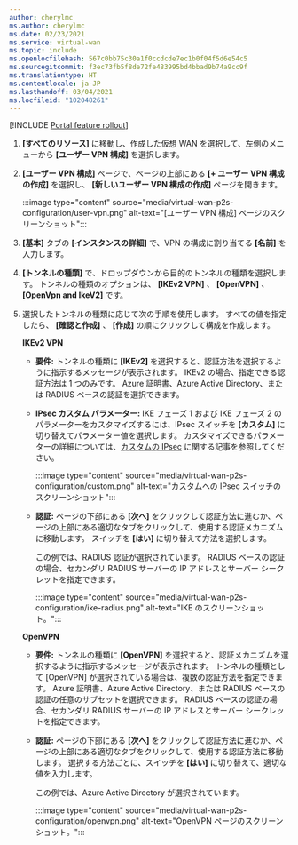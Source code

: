 ```yaml
---
author: cherylmc
ms.author: cherylmc
ms.date: 02/23/2021
ms.service: virtual-wan
ms.topic: include
ms.openlocfilehash: 567c0bb75c30a1f0ccdcde7ec1b0f04f5d6e54c5
ms.sourcegitcommit: f3ec73fb5f8de72fe483995bd4bbad9b74a9cc9f
ms.translationtype: HT
ms.contentlocale: ja-JP
ms.lasthandoff: 03/04/2021
ms.locfileid: "102048261"
---
```

[!INCLUDE [Portal feature rollout](virtual-wan-portal-feature-rollout.md)]

1. **[すべてのリソース]** に移動し、作成した仮想 WAN を選択して、左側のメニューから **[ユーザー VPN 構成]** を選択します。
1. **[ユーザー VPN 構成]** ページで、ページの上部にある **[+ ユーザー VPN 構成の作成]** を選択し、 **[新しいユーザー VPN 構成の作成]** ページを開きます。

   :::image type="content" source="media/virtual-wan-p2s-configuration/user-vpn.png" alt-text="[ユーザー VPN 構成] ページのスクリーンショット":::

1. **[基本]** タブの **[インスタンスの詳細]** で、VPN の構成に割り当てる **[名前]** を入力します。
1. **[トンネルの種類]** で、ドロップダウンから目的のトンネルの種類を選択します。 トンネルの種類のオプションは、 **[IKEv2 VPN]** 、 **[OpenVPN]** 、 **[OpenVpn and IkeV2]** です。
1. 選択したトンネルの種類に応じて次の手順を使用します。 すべての値を指定したら、 **[確認と作成]** 、 **[作成]** の順にクリックして構成を作成します。

   **IKEv2 VPN**

   * **要件:** トンネルの種類に **[IKEv2]** を選択すると、認証方法を選択するように指示するメッセージが表示されます。 IKEv2 の場合、指定できる認証方法は 1 つのみです。 Azure 証明書、Azure Active Directory、または RADIUS ベースの認証を選択できます。

   * **IPsec カスタム パラメーター:** IKE フェーズ 1 および IKE フェーズ 2 のパラメーターをカスタマイズするには、IPsec スイッチを **[カスタム]** に切り替えてパラメーター値を選択します。 カスタマイズできるパラメーターの詳細については、[カスタムの IPsec](../articles/virtual-wan/point-to-site-ipsec.md) に関する記事を参照してください。

     :::image type="content" source="media/virtual-wan-p2s-configuration/custom.png" alt-text="カスタムへの IPsec スイッチのスクリーンショット":::

   * **認証:** ページの下部にある **[次へ]** をクリックして認証方法に進むか、ページの上部にある適切なタブをクリックして、使用する認証メカニズムに移動します。 スイッチを **[はい]** に切り替えて方法を選択します。

     この例では、RADIUS 認証が選択されています。 RADIUS ベースの認証の場合、セカンダリ RADIUS サーバーの IP アドレスとサーバー シークレットを指定できます。

     :::image type="content" source="media/virtual-wan-p2s-configuration/ike-radius.png" alt-text="IKE のスクリーンショット。":::

   **OpenVPN**

   * **要件:** トンネルの種類に **[OpenVPN]** を選択すると、認証メカニズムを選択するように指示するメッセージが表示されます。 トンネルの種類として [OpenVPN] が選択されている場合は、複数の認証方法を指定できます。 Azure 証明書、Azure Active Directory、または RADIUS ベースの認証の任意のサブセットを選択できます。 RADIUS ベースの認証の場合、セカンダリ RADIUS サーバーの IP アドレスとサーバー シークレットを指定できます。

   * **認証:** ページの下部にある **[次へ]** をクリックして認証方法に進むか、ページの上部にある適切なタブをクリックして、使用する認証方法に移動します。
   選択する方法ごとに、スイッチを **[はい]** に切り替えて、適切な値を入力します。

     この例では、Azure Active Directory が選択されています。

     :::image type="content" source="media/virtual-wan-p2s-configuration/openvpn.png" alt-text="OpenVPN ページのスクリーンショット。":::
